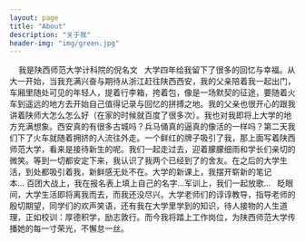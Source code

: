 ```yaml
---
layout: page
title: "About"
description: "关于我" 
header-img: "img/green.jpg"
---
```

 
   我是陕西师范大学计科院的倪名文
   大学四年给我留下了很多的回忆与幸福。从大一开始，当我充满兴奋与期待从浙江赶往陕西西安，我的父亲陪着我一起出门，车厢里随处可见的年轻人，提着行李箱，挎着包，像是一场默契的征途，要随着火车到遥远的地方去开始自己值得记录与回忆的拼搏之地。我的父亲也很开心的跟我讲着陕师大怎么怎么好（在家的时候就百度了很多次）。我也对我即将上大学的地方充满想象。西安真的有很多古城吗？兵马俑真的逼真的像活的一样吗？第二天我们下了火车就随着拥挤的人流往外走。一个鲜红的牌子吸引了我，那上面写着陕西师范大学，看来是接待新生的呢。我们一起走过去，迎着朦朦细雨和学长们亲切的微笑。等到一切都安定下来，我认识了我两个已经到了的舍友。在之后的大学生活，到处都吸引着我，新鲜感无处不在。大学的新课上，我摆开崭新的笔记本... 百团大战上，我在报名表上填上自己的名字...军训上，我们一起放歌...
   眨眼间，大学生活即将离我而去，而我还没尽兴。大学老师们的谆谆教导，指导老师的殷切期望，同学们的欢声笑语，还有我在大学里学到的知识，待人接物的人生道理，正如校训：厚德积学，励志敦行。而今我将踏上工作岗位，为陕西师范大学传播她的每一寸荣光，不懈怠一丝。
